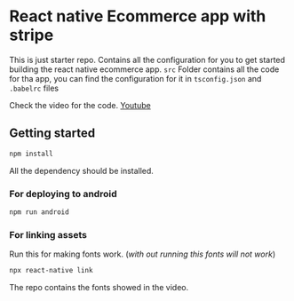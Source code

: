 # React native Ecommerce app with stripe

This is just starter repo. Contains all the configuration for you to get started building the react native ecommerce app.
`src` Folder contains all the code for tha app, you can find the configuration for it in `tsconfig.json` and `.babelrc` files

Check the video for the code. [Youtube](https://youtu.be/ElgfjrWn7Mg)

## Getting started

```bash
npm install
```

All the dependency should be installed.

### For deploying to android

```bash
npm run android
```

### For linking assets

Run this for making fonts work. (_with out running this fonts will not work_)

```bash
npx react-native link
```

The repo contains the fonts showed in the video.
